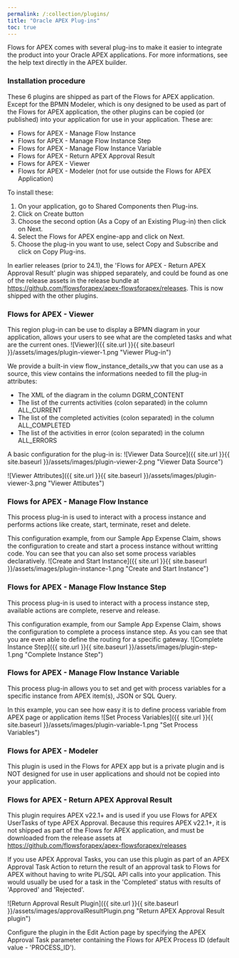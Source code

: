 ```yaml
---
permalink: /:collection/plugins/
title: "Oracle APEX Plug-ins"
toc: true
---
```

Flows for APEX comes with several plug-ins to make it easier to integrate the product into your Oracle APEX applications.
For more informations, see the help text directly in the APEX builder.

### Installation procedure

These 6 plugins are shipped as part of the Flows for APEX application.  Except for the BPMN Modeler, which is ony designed to be used as part of the Flows for APEX application, the other plugins can be copied (or published) into your application for use in your application. These are:

- Flows for APEX - Manage Flow Instance
- Flows for APEX - Manage Flow Instance Step
- Flows for APEX - Manage Flow Instance Variable
- Flows for APEX - Return APEX Approval Result
- Flows for APEX - Viewer
- Flows for APEX - Modeler (not for use outside the Flows for APEX Application)

To install these:

1. On your application, go to Shared Components then Plug-ins.
2. Click on Create button
3. Choose the second option (As a Copy of an Existing Plug-in) then click on Next.
4. Select the Flows for APEX engine-app and click on Next.
5. Choose the plug-in you want to use, select Copy and Subscribe and click on Copy Plug-ins.

In earlier releases (prior to 24.1), the 'Flows for APEX - Return APEX Approval Result' plugin was shipped separately, and could be found as one of the release assets in the release bundle at https://github.com/flowsforapex/apex-flowsforapex/releases.  This is now shipped with the other plugins.

### Flows for APEX - Viewer

This region plug-in can be use to display a BPMN diagram in your application, allows your users to see what are the completed tasks and what are the current ones.
![Viewer]({{ site.url }}{{ site.baseurl }}/assets/images/plugin-viewer-1.png "Viewer Plug-in")

We provide a built-in view flow_instance_details_vw that you can use as a source, this view contains the informations needed to fill the plug-in attributes:

- The XML of the diagram in the column DGRM_CONTENT
- The list of the currents activities (colon separated) in the column ALL_CURRENT
- The list of the completed activities (colon separated) in the column ALL_COMPLETED
- The list of the activities in error (colon separated) in the column ALL_ERRORS

A basic configuration for the plug-in is:
![Viewer Data Source]({{ site.url }}{{ site.baseurl }}/assets/images/plugin-viewer-2.png "Viewer Data Source")

![Viewer Attributes]({{ site.url }}{{ site.baseurl }}/assets/images/plugin-viewer-3.png "Viewer Attibutes")

### Flows for APEX - Manage Flow Instance

This process plug-in is used to interact with a process instance and performs actions like create, start, terminate, reset and delete.

This configuration example, from our Sample App Expense Claim, shows the configuration to create and start a process instance without writting code. You can see that you can also set some process variables declaratively.
![Create and Start Instance]({{ site.url }}{{ site.baseurl }}/assets/images/plugin-instance-1.png "Create and Start Instance")

### Flows for APEX - Manage Flow Instance Step

This process plug-in is used to interact with a process instance step, available actions are complete, reserve and release.

This configuration example, from our Sample App Expense Claim, shows the configuration to complete a process instance step. As you can see that you are even able to define the routing for a specific gateway.
![Complete Instance Step]({{ site.url }}{{ site.baseurl }}/assets/images/plugin-step-1.png "Complete Instance Step")

### Flows for APEX - Manage Flow Instance Variable

This process plug-in allows you to set and get with process variables for a specific instance from APEX item(s), JSON or SQL Query.

In this example, you can see how easy it is to define process variable from APEX page or application items
![Set Process Variables]({{ site.url }}{{ site.baseurl }}/assets/images/plugin-variable-1.png "Set Process Variables")

### Flows for APEX - Modeler

This plugin is used in the Flows for APEX app but is a private plugin and is NOT designed for use in user applications and should not be copied into your application.

### Flows for APEX - Return APEX Approval Result

This plugin requires APEX v22.1+ and is used if you use Flows for APEX UserTasks of type APEX Approval.  Because this requires APEX v22.1+, it is not shipped as part of the Flows for APEX application, and must be downloaded from the release assets at https://github.com/flowsforapex/apex-flowsforapex/releases

If you use APEX Approval Tasks, you can use this plugin as part of an APEX Approval Task Action to return the result of an approval task to Flows for APEX without having to write PL/SQL API calls into your application.  This would usually be used for a task in the 'Completed' status with results of 'Approved' and 'Rejected'.

![Return Approval Result Plugin]({{ site.url }}{{ site.baseurl }}/assets/images/approvalResultPlugin.png "Return APEX Approval Result plugin")

Configure the plugin in the Edit Action page by specifying the APEX Approval Task parameter containing the Flows for APEX Process ID (default value - 'PROCESS_ID').
